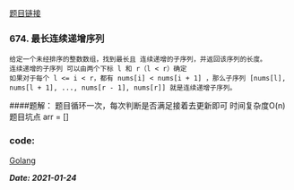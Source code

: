 [题目链接](https://leetcode-cn.com/problems/longest-continuous-increasing-subsequence/)
    
### 674. 最长连续递增序列
    给定一个未经排序的整数数组，找到最长且 连续递增的子序列，并返回该序列的长度。
    连续递增的子序列 可以由两个下标 l 和 r（l < r）确定
    如果对于每个 l <= i < r，都有 nums[i] < nums[i + 1] ，那么子序列 [nums[l], nums[l + 1], ..., nums[r - 1], nums[r]] 就是连续递增子序列。
   
####题解： 
    题目循环一次，每次判断是否满足接着去更新即可 时间复杂度O(n)
    题目坑点 arr = []

### code:
[Golang](https://github.com/Archangel59/LeetCode/blob/main/674/674.go)  

***Date: 2021-01-24***